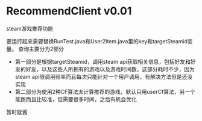 # RecommendClient   v0.01
steam游戏推荐功能

要运行起来需要替换RunTest.java和User2Item.java里的key和targetSteamid变量。
查询主要分为2部分
* 第一部分是根据targetSteamid，调用steam api获取相关信息，包括好友和好友的好友，以及这些人所拥有的游戏以及游戏时间数，这部分耗时不少，因为steam api限调用频率而且每次只能针对一个用户调用，有解决方法但是还没实现
* 第二部分为使用2种CF算法太计算推荐的游戏，默认只用userCf算法，另一个能跑而且比较准，但需要很多时间，之后有机会优化

暂时就酱
